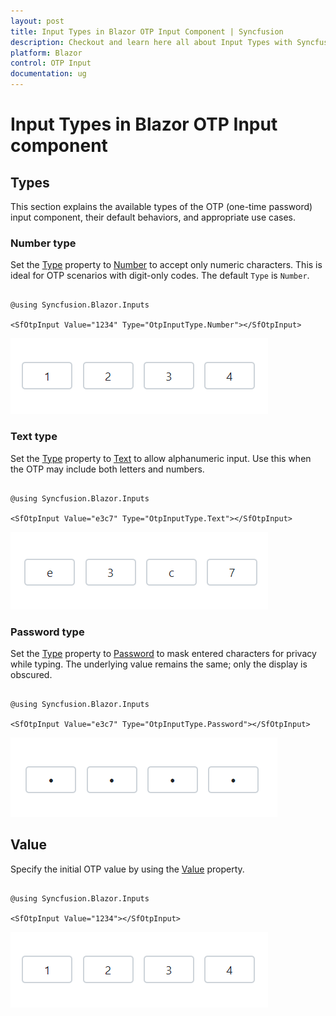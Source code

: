 ```yaml
---
layout: post
title: Input Types in Blazor OTP Input Component | Syncfusion
description: Checkout and learn here all about Input Types with Syncfusion Blazor OTP Input component in Blazor Server App and Blazor WebAssembly App.
platform: Blazor
control: OTP Input
documentation: ug
---
```


# Input Types in Blazor OTP Input component

## Types

This section explains the available types of the OTP (one-time password) input component, their default behaviors, and appropriate use cases.

### Number type

Set the [Type](https://help.syncfusion.com/cr/blazor/Syncfusion.Blazor.Inputs.SfOtpInput.html#Syncfusion_Blazor_Inputs_SfOtpInput_Type) property to [Number](https://help.syncfusion.com/cr/blazor/Syncfusion.Blazor.Inputs.OtpInputType.html#Syncfusion_Blazor_Inputs_OtpInputType_Number) to accept only numeric characters. This is ideal for OTP scenarios with digit-only codes. The default `Type` is `Number`.

```cshtml

@using Syncfusion.Blazor.Inputs

<SfOtpInput Value="1234" Type="OtpInputType.Number"></SfOtpInput>

```

![Blazor OTP input component with number type](images/blazor-otp-number.png)

### Text type

Set the [Type](https://help.syncfusion.com/cr/blazor/Syncfusion.Blazor.Inputs.SfOtpInput.html#Syncfusion_Blazor_Inputs_SfOtpInput_Type) property to [Text](https://help.syncfusion.com/cr/blazor/Syncfusion.Blazor.Inputs.OtpInputType.html#Syncfusion_Blazor_Inputs_OtpInputType_Text) to allow alphanumeric input. Use this when the OTP may include both letters and numbers.

```cshtml

@using Syncfusion.Blazor.Inputs

<SfOtpInput Value="e3c7" Type="OtpInputType.Text"></SfOtpInput>

```

![Blazor OTP input component with text type](images/blazor-otp-text.png)

### Password type

Set the [Type](https://help.syncfusion.com/cr/blazor/Syncfusion.Blazor.Inputs.SfOtpInput.html#Syncfusion_Blazor_Inputs_SfOtpInput_Type) property to [Password](https://help.syncfusion.com/cr/blazor/Syncfusion.Blazor.Inputs.OtpInputType.html#Syncfusion_Blazor_Inputs_OtpInputType_Password) to mask entered characters for privacy while typing. The underlying value remains the same; only the display is obscured.

```cshtml

@using Syncfusion.Blazor.Inputs

<SfOtpInput Value="e3c7" Type="OtpInputType.Password"></SfOtpInput>

```

![Blazor OTP input component with password type](images/blazor-otp-password.png)

## Value

Specify the initial OTP value by using the [Value](https://help.syncfusion.com/cr/blazor/Syncfusion.Blazor.Inputs.SfOtpInput.html#Syncfusion_Blazor_Inputs_SfOtpInput_Value) property. 

```cshtml

@using Syncfusion.Blazor.Inputs

<SfOtpInput Value="1234"></SfOtpInput>

```

![Blazor OTP input component with value](images/blazor-otp-number.png)